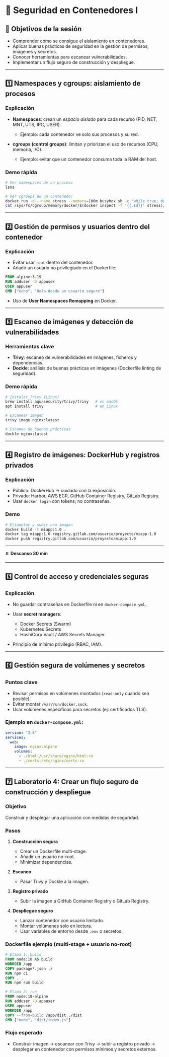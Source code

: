 # 📘 Seguridad en Contenedores I

## 🎯 Objetivos de la sesión

* Comprender cómo se consigue el aislamiento en contenedores.
* Aplicar buenas prácticas de seguridad en la gestión de permisos, imágenes y secretos.
* Conocer herramientas para escanear vulnerabilidades.
* Implementar un flujo seguro de construcción y despliegue.

---

## 1️⃣ Namespaces y cgroups: aislamiento de procesos

### Explicación

* **Namespaces**: crean un *espacio aislado* para cada recurso (PID, NET, MNT, UTS, IPC, USER).

  * Ejemplo: cada contenedor ve solo sus procesos y su red.
* **cgroups (control groups)**: limitan y priorizan el uso de recursos (CPU, memoria, I/O).

  * Ejemplo: evitar que un contenedor consuma toda la RAM del host.

### Demo rápida

```bash
# Ver namespaces de un proceso
lsns

# Ver cgroups de un contenedor
docker run -d --name stress --memory=100m busybox sh -c "while true; do :; done"
cat /sys/fs/cgroup/memory/docker/$(docker inspect -f '{{.Id}}' stress)/memory.limit_in_bytes
```

---

## 2️⃣ Gestión de permisos y usuarios dentro del contenedor

### Explicación

* Evitar usar `root` dentro del contenedor.
* Añadir un usuario no privilegiado en el Dockerfile:

```dockerfile
FROM alpine:3.19
RUN adduser -D appuser
USER appuser
CMD ["echo", "Hola desde un usuario seguro"]
```

* Uso de **User Namespaces Remapping** en Docker.

---

## 3️⃣ Escaneo de imágenes y detección de vulnerabilidades

### Herramientas clave

* **Trivy**: escaneo de vulnerabilidades en imágenes, ficheros y dependencias.
* **Dockle**: análisis de buenas prácticas en imágenes (Dockerfile linting de seguridad).

### Demo rápida

```bash
# Instalar Trivy (Linux)
brew install aquasecurity/trivy/trivy   # en macOS
apt install trivy                       # en Linux

# Escanear imagen
trivy image nginx:latest

# Escaneo de buenas prácticas
dockle nginx:latest
```

---

## 4️⃣ Registro de imágenes: DockerHub y registros privados

### Explicación

* Público: DockerHub → cuidado con la exposición.
* Privado: Harbor, AWS ECR, GitHub Container Registry, GitLab Registry.
* Usar `docker login` con tokens, no contraseñas.

### Demo

```bash
# Etiquetar y subir una imagen
docker build -t miapp:1.0 .
docker tag miapp:1.0 registry.gitlab.com/usuario/proyecto/miapp:1.0
docker push registry.gitlab.com/usuario/proyecto/miapp:1.0
```

---

⏸️ **Descanso 30 min**

---

## 5️⃣ Control de acceso y credenciales seguras

### Explicación

* No guardar contraseñas en Dockerfile ni en `docker-compose.yml`.
* Usar **secret managers**:

  * Docker Secrets (Swarm)
  * Kubernetes Secrets
  * HashiCorp Vault / AWS Secrets Manager.
* Principio de mínimo privilegio (RBAC, IAM).

---

## 6️⃣ Gestión segura de volúmenes y secretos

### Puntos clave

* Revisar permisos en volúmenes montados (`read-only` cuando sea posible).
* Evitar montar `/var/run/docker.sock`.
* Usar volúmenes específicos para secretos (ej: certificados TLS).

### Ejemplo en `docker-compose.yml`:

```yaml
version: "3.8"
services:
  web:
    image: nginx:alpine
    volumes:
      - ./html:/usr/share/nginx/html:ro
      - ./certs:/etc/nginx/certs:ro
```

---

## 7️⃣ Laboratorio 4: Crear un flujo seguro de construcción y despliegue

### Objetivo

Construir y desplegar una aplicación con medidas de seguridad.

### Pasos

1. **Construcción segura**

   * Crear un Dockerfile multi-stage.
   * Añadir un usuario no-root.
   * Minimizar dependencias.
2. **Escaneo**

   * Pasar Trivy y Dockle a la imagen.
3. **Registro privado**

   * Subir la imagen a GitHub Container Registry o GitLab Registry.
4. **Despliegue seguro**

   * Lanzar contenedor con usuario limitado.
   * Montar volúmenes solo en lectura.
   * Usar variables de entorno desde `.env` o secretos.

### Dockerfile ejemplo (multi-stage + usuario no-root)

```dockerfile
# Etapa 1: build
FROM node:18 AS build
WORKDIR /app
COPY package*.json ./
RUN npm ci
COPY . .
RUN npm run build

# Etapa 2: run
FROM node:18-alpine
RUN adduser -D appuser
USER appuser
WORKDIR /app
COPY --from=build /app/dist ./dist
CMD ["node", "dist/index.js"]
```

### Flujo esperado

* Construir imagen → escanear con Trivy → subir a registro privado → desplegar en contenedor con permisos mínimos y secretos externos.